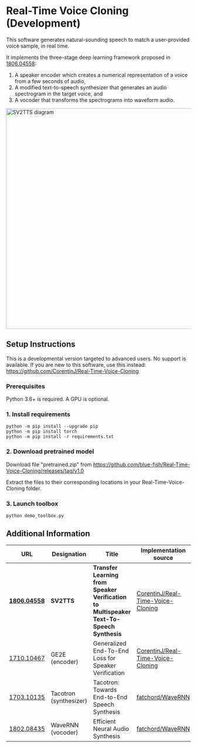 # Real-Time Voice Cloning (Development)

This software generates natural-sounding speech to match a user-provided voice sample, in real time.

It implements the three-stage deep learning framework proposed in [1806.04558](https://arxiv.org/pdf/1806.04558.pdf):
1. A speaker encoder which creates a numerical representation of a voice from a few seconds of audio,
2. A modified text-to-speech synthesizer that generates an audio spectrogram in the target voice, and
3. A vocoder that transforms the spectrograms into waveform audio.

<img src="https://user-images.githubusercontent.com/67130644/94659641-73352480-02b9-11eb-9f25-8e3bc09297a3.png" alt="SV2TTS diagram" width="600"/>

## Setup Instructions

This is a developmental version targeted to advanced users. No support is available. If you are new to this software, use this instead: https://github.com/CorentinJ/Real-Time-Voice-Cloning

### Prerequisites

Python 3.6+ is required. A GPU is optional.

### 1. Install requirements 

```
python -m pip install --upgrade pip
python -m pip install torch
python -m pip install -r requirements.txt
```

### 2. Download pretrained model

Download file "pretrained.zip" from https://github.com/blue-fish/Real-Time-Voice-Cloning/releases/tag/v1.0

Extract the files to their corresponding locations in your Real-Time-Voice-Cloning folder.

### 3. Launch toolbox

```
python demo_toolbox.py
```

## Additional Information

| URL | Designation | Title | Implementation source |
| --- | ----------- | ----- | --------------------- |
|[**1806.04558**](https://arxiv.org/pdf/1806.04558.pdf) | **SV2TTS** | **Transfer Learning from Speaker Verification to Multispeaker Text-To-Speech Synthesis** | [CorentinJ/Real-Time-Voice-Cloning](https://github.com/CorentinJ/Real-Time-Voice-Cloning) |
|[1710.10467](https://arxiv.org/pdf/1710.10467.pdf) | GE2E (encoder)| Generalized End-To-End Loss for Speaker Verification | [CorentinJ/Real-Time-Voice-Cloning](https://github.com/CorentinJ/Real-Time-Voice-Cloning) |
|[1703.10135](https://arxiv.org/pdf/1703.10135.pdf) | Tacotron (synthesizer) | Tacotron: Towards End-to-End Speech Synthesis | [fatchord/WaveRNN](https://github.com/fatchord/WaveRNN)
|[1802.08435](https://arxiv.org/pdf/1802.08435.pdf) | WaveRNN (vocoder) | Efficient Neural Audio Synthesis | [fatchord/WaveRNN](https://github.com/fatchord/WaveRNN) |
